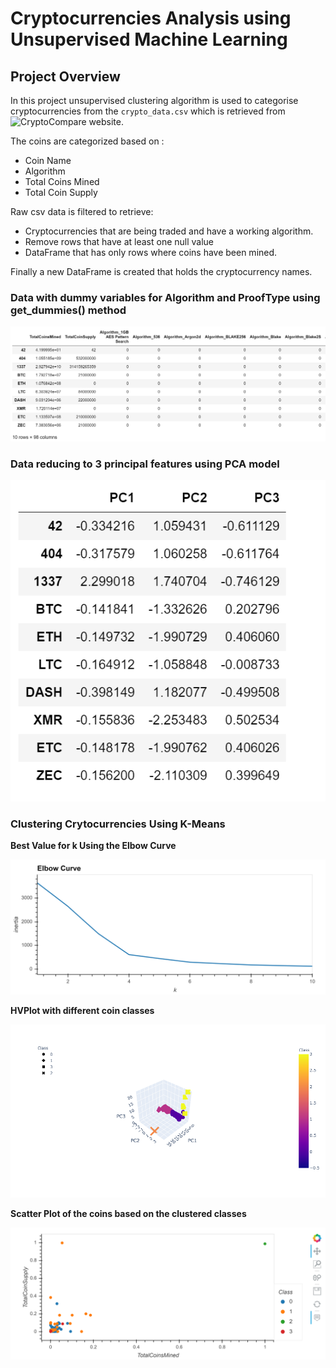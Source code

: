 # Cryptocurrencies Analysis using Unsupervised Machine Learning

## Project Overview

In this project unsupervised clustering algorithm is used to categorise cryptocurrencies from the ```crypto_data.csv``` which is retrieved from 
![CryptoCompare](https://www.cryptocompare.com/) website.

The coins are categorized based on :
- Coin Name 
- Algorithm
- Total Coins Mined 
- Total Coin Supply


Raw csv data is filtered to retrieve: 

- Cryptocurrencies that are being traded and have a working algorithm.
- Remove rows that have at least one null value
- DataFrame that has only rows where coins have been mined.

Finally a new DataFrame is created that holds the cryptocurrency names.


### Data with dummy variables for Algorithm and ProofType using get_dummies() method

![Data using get_dummies().png](https://github.com/smj452/Cryptocurrencies/blob/main/Resources/Data%20using%20get_dummies().png)

### Data reducing to 3 principal features using PCA model
![Data using PCA.png](https://github.com/smj452/Cryptocurrencies/blob/main/Resources/Data%20using%20PCA.png)


### Clustering Crytocurrencies Using K-Means

**Best Value for k Using the Elbow Curve**

![elbow curve.png](https://github.com/smj452/Cryptocurrencies/blob/main/Resources/elbow%20curve.png)

**HVPlot with different coin classes**

![HVPlot.png](https://github.com/smj452/Cryptocurrencies/blob/main/Resources/HVPlot.png)

**Scatter Plot of the coins based on the clustered classes**

![Scatter Plot.png](https://github.com/smj452/Cryptocurrencies/blob/main/Resources/Scatter%20Plot.png)
